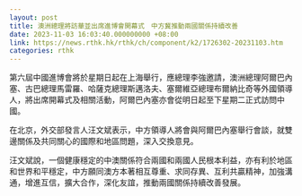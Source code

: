 ```yaml
---
layout: post
title: 澳洲總理將訪華並出席進博會開幕式　中方冀推動兩國關係持續改善
date: 2023-11-03 16:03:40.000000000 +08:00
link: https://news.rthk.hk/rthk/ch/component/k2/1726302-20231103.htm
categories: rthk
---
```


第六屆中國進博會將於星期日起在上海舉行，應總理李強邀請，澳洲總理阿爾巴內塞、古巴總理馬雷羅、哈薩克總理斯邁洛夫、塞爾維亞總理布爾納比奇等外國領導人，將出席開幕式及相關活動，阿爾巴內塞亦會從明日起至下星期二正式訪問中國。

在北京，外交部發言人汪文斌表示，中方領導人將會與阿爾巴內塞舉行會談，就雙邊關係及共同關心的國際和地區問題，深入交換意見。

汪文斌說，一個健康穩定的中澳關係符合兩國和兩國人民根本利益，亦有利於地區和世界和平穩定，中方願同澳方本著相互尊重、求同存異、互利共贏精神，加強溝通，增進互信，擴大合作，深化友誼，推動兩國關係持續改善發展。
